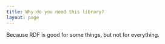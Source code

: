 ```yaml
---
title: Why do you need this library?
layout: page
---
```



Because RDF is good for some things, but not for everything.

